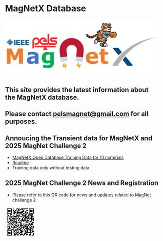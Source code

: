 # MagNetX Database 

<img src="img/MagNet Logo.png" width="800">

## This site provides the latest information about the MagNetX database. 
## Please contact [pelsmagnet@gmail.com](mailto:pelsmagnet@gmail.com) for all purposes.

## Annoucing the Transient data for MagNetX and 2025 MagNet Challenge 2 
- [MagNetX Open Database Training Data for 10 materials](https://www.dropbox.com/scl/fo/o07x7fa6d5elev19pzd1w/AISuBEWf8LQVszFeoaTlqY4?rlkey=8ec7mqukfr9no61h193zb4qdb&dl=0)
- [Readme](doc/README.pdf)
- Training data only without testing data

## 2025 MagNet Challenge 2 News and Registration
- Please refer to this QR code for news and updates related to MagNet challenge 2 
<img src="img/GitHub_QR.png" width="100">

